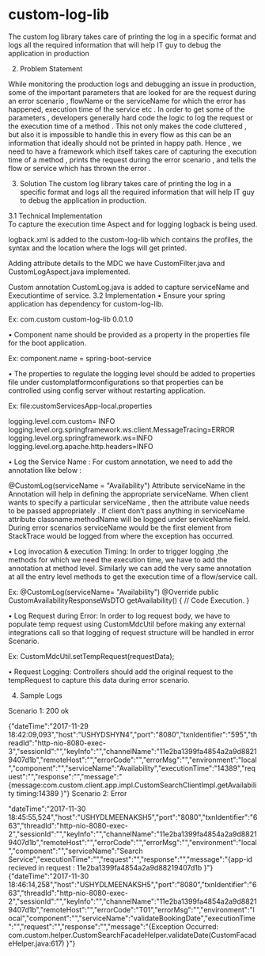 # custom-log-lib
The custom log library takes care of printing the log in a specific format and logs all the required information that will help IT guy to debug the application in production


2.	Problem Statement

While monitoring the production logs and debugging an issue in production, some of the important parameters that are looked for are the request during an error scenario , flowName or the serviceName for which the error has happened, execution time of the service etc .
In order to get some of the parameters , developers generally hard code the logic to log the request or the execution time of a method . This not only makes the code cluttered , but also it is impossible to handle this in every flow  as this can be an information that ideally should not be printed in happy path. 
Hence , we need to have a framework which itself takes care of capturing the execution time of a method , prints the request during the error scenario , and tells the flow or service which has thrown the error .

3.	Solution
The custom log library takes care of printing the log in a specific format and logs all the required information that will help IT guy to debug the application in production. 

3.1  Technical Implementation	
To capture the execution time Aspect and for logging logback  is being used. 

logback.xml is added to the custom-log-lib which contains the profiles, the syntax and the location where the logs will get printed. 

Adding attribute details to the MDC we have CustomFilter.java and CustomLogAspect.java implemented.

Custom annotation CustomLog.java is added to capture serviceName and Executiontime of service.
3.2	 Implementation 
•	Ensure your spring application has dependency for custom-log-lib.

Ex:
<dependency>
<groupId>com.custom</groupId>
	<artifactId>custom-log-lib</artifactId>
	<version>0.0.1.0</version>
</dependency>

•	Component name should be provided as a property in the properties file for the boot application.

Ex: component.name = spring-boot-service

•	The properties to regulate the logging level should be added to properties file under customplatformconfigurations so that properties can be controlled using config server without restarting application.

Ex: file:customServicesApp-local.properties 

logging.level.com.custom= INFO
logging.level.org.springframework.ws.client.MessageTracing=ERROR
logging.level.org.springframework.ws=INFO
logging.level.org.apache.http.headers=INFO
		
•	Log the Service Name : For custom annotation, we need to add the annotation like below :

@CustomLog(serviceName = "Availability")
Attribute serviceName in the Annotation will help in defining the appropriate serviceName. When client wants to specify a particular serviceName , then the attribute value needs to be passed appropriately . 
If client don’t pass anything in serviceName attribute classname.methodName will be logged under serviceName field.
During error scenarios serviceName would be the first element from StackTrace would be logged from where the exception has occurred.

•	Log invocation & execution Timing: In order to trigger logging ,the methods for which we need the execution time, we have to add the annotation at method level. Similarly we can add the very same annotation at all the entry level methods to get the execution time of a flow/service call.

Ex:
@CustomLog(serviceName= "Availability")
@Override
public CustomAvailabilityResponseWsDTO getAvailability() {
// Code Execution.
}

•	Log Request during Error: In order to log request body, we have to populate temp request using CustomMdcUtil before making any external integrations call so that logging of request structure will be handled in error Scenario.

Ex: 
CustomMdcUtil.setTempRequest(requestData); 

•	Request Logging: Controllers should add the original request to the tempRequest to capture this data during error scenario.  

4.	Sample Logs

Scenario 1: 200 ok

{"dateTime":"2017-11-29 18:42:09,093","host":"USHYDSHYN4","port":"8080","txnIdentifier":"595","threadId":"http-nio-8080-exec-3","sessionId":"","keyInfo":"","channelName":"11e2ba1399fa4854a2a9d88219407d1b","remoteHost":"","errorCode":"","errorMsg":"","environment":"local","component":"","serviceName":"Availability","executionTime":"14389","request":"","response":"","message":"{message:com.custom.client.app.impl.CustomSearchClientImpl.getAvailability timing:14389 }"}
Scenario 2: Error

"dateTime":"2017-11-30 18:45:55,524","host":"USHYDLMEENAKSH5","port":"8080","txnIdentifier":"663","threadId":"http-nio-8080-exec-2","sessionId":"","keyInfo":"","channelName":"11e2ba1399fa4854a2a9d88219407d1b","remoteHost":"","errorCode":"","errorMsg":"","environment":"local","component":"","serviceName":"Search Service","executionTime":"","request":"","response":"","message":"{app-id recieved in request : 11e2ba1399fa4854a2a9d88219407d1b  }"}
{"dateTime":"2017-11-30 18:46:14,258","host":"USHYDLMEENAKSH5","port":"8080","txnIdentifier":"663","threadId":"http-nio-8080-exec-2","sessionId":"","keyInfo":"","channelName":"11e2ba1399fa4854a2a9d88219407d1b","remoteHost":"","errorCode":"T01","errorMsg":"","environment":"local","component":"","serviceName":"validateBookingDate","executionTime":"","request":"","response":"","message":"{Exception Occurred: com.custom.helper.CustomSearchFacadeHelper.validateDate(CustomFacadeHelper.java:617) }"}

